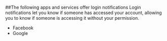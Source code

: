 ##The following apps and services offer login notifications
Login notifications let you know if someone has accessed your account, allowing you to know if someone is accessing it without your permission.

* Facebook
* Google
